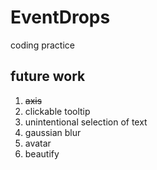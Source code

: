 # EventDrops

coding practice

## future work

1. ~~axis~~
2. clickable tooltip
3. unintentional selection of text
4. gaussian blur
5. avatar
6. beautify